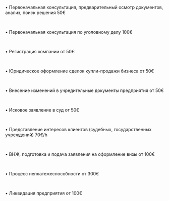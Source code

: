 • Первоначальная консультация, предварительный осмотр документов, анализ, поиск решения <span>50€</span>

<br/>

• Первоначальная консультация по уголовному делу <span>100€</span>

<br/>

• Pегистрация компании <span>от 50€</span>

<br/>

• Юридическое оформление сделок купли-продажи бизнеса <span>от 50€</span>

<br/>

• Внесение изменений в учредительные документы предприятия <span>от 50€</span>

<br/>

• Исковое заявление в суд <span>от 50€</span>

<br/>

• Представление интересов клиентов (судебных, государственных учреждений)	<span>70€/h</span>

<br/>

• ВНЖ, подготовка и подача заявления на оформление визы <span>от 100€</span>

<br/>

• Процесс неплатежеспособности <span>от 300€</span>

<br/>

• Ликвидация предприятия <span>от 100€</span>
